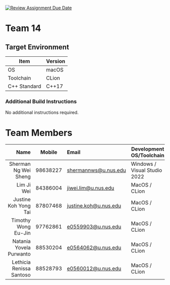 [![Review Assignment Due Date](https://classroom.github.com/assets/deadline-readme-button-24ddc0f5d75046c5622901739e7c5dd533143b0c8e959d652212380cedb1ea36.svg)](https://classroom.github.com/a/B246QqbV)
# Team 14

## Target Environment

Item | Version
-|-
OS | macOS
Toolchain | CLion
C++ Standard | C++17

### Additional Build Instructions

No additional instructions required.

# Team Members

Name | Mobile | Email | Development OS/Toolchain
-:|:-:|:-|-|
Sherman Ng Wei Sheng | 98638227 | shermannws@u.nus.edu | Windows / Visual Studio 2022
Lim Ji Wei | 84386004 | jiwei.lim@u.nus.edu | MacOS / CLion
Justine Koh Yong Tai | 87807468 | justine.koh@u.nus.edu | MacOS / CLion
Timothy Wong Eu-Jin | 97762861 | e0559903@u.nus.edu | MacOS / CLion
Natania Yovela Purwanto | 88530204 | e0564062@u.nus.edu | MacOS / CLion
Lethicia Renissa Santoso | 88528793 | e0560012@u.nus.edu | MacOS / CLion


